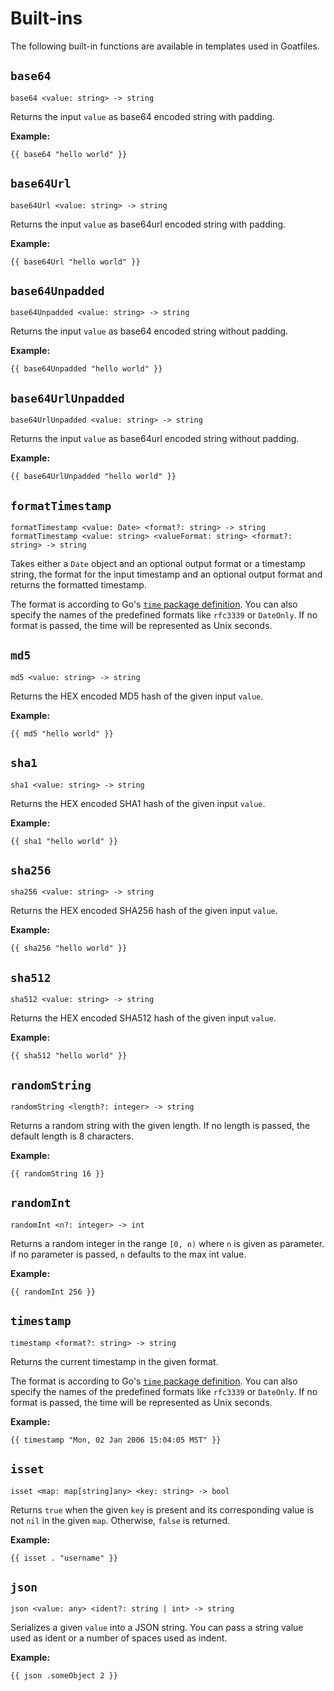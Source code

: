 # Built-ins

The following built-in functions are available in templates used in Goatfiles.

## `base64`

```
base64 <value: string> -> string
```

Returns the input `value` as base64 encoded string with padding.

**Example:**

```
{{ base64 "hello world" }}
```

## `base64Url`

```
base64Url <value: string> -> string
```

Returns the input `value` as base64url encoded string with padding.

**Example:**

```
{{ base64Url "hello world" }}
```

## `base64Unpadded`

```
base64Unpadded <value: string> -> string
```

Returns the input `value` as base64 encoded string without padding.

**Example:**

```
{{ base64Unpadded "hello world" }}
```

## `base64UrlUnpadded`

```
base64UrlUnpadded <value: string> -> string
```

Returns the input `value` as base64url encoded string without padding.

**Example:**

```
{{ base64UrlUnpadded "hello world" }}
```

## `formatTimestamp`

```
formatTimestamp <value: Date> <format?: string> -> string
formatTimestamp <value: string> <valueFormat: string> <format?: string> -> string
```

Takes either a `Date` object and an optional output format or a timestamp string, the format for the input timestamp and
an optional output format and returns the formatted timestamp.

The format is according to Go's [`time` package definition](https://pkg.go.dev/time#pkg-constants). You can also specify
the names of the predefined formats like `rfc3339` or `DateOnly`. If no format is passed, the time will be represented as
Unix seconds.

## `md5`

```
md5 <value: string> -> string
```

Returns the HEX encoded MD5 hash of the given input `value`.

**Example:**

```
{{ md5 "hello world" }}
```

## `sha1`

```
sha1 <value: string> -> string
```

Returns the HEX encoded SHA1 hash of the given input `value`.

**Example:**

```
{{ sha1 "hello world" }}
```

## `sha256`

```
sha256 <value: string> -> string
```

Returns the HEX encoded SHA256 hash of the given input `value`.

**Example:**

```
{{ sha256 "hello world" }}
```

## `sha512`

```
sha512 <value: string> -> string
```

Returns the HEX encoded SHA512 hash of the given input `value`.

**Example:**

```
{{ sha512 "hello world" }}
```

## `randomString`

```
randomString <length?: integer> -> string
```

Returns a random string with the given length. If no length is passed, the default length is 8 characters.

**Example:**

```
{{ randomString 16 }}
```

## `randomInt`

```
randomInt <n?: integer> -> int
```

Returns a random integer in the range `[0, n)` where `n` is given as parameter. if no parameter is passed, `n` defaults to the max int value.

**Example:**

```
{{ randomInt 256 }}
```

## `timestamp`

```
timestamp <format?: string> -> string
```

Returns the current timestamp in the given format. 

The format is according to Go's [`time` package definition](https://pkg.go.dev/time#pkg-constants). You can also specify
the names of the predefined formats like `rfc3339` or `DateOnly`. If no format is passed, the time will be represented as
Unix seconds.

**Example:**

```
{{ timestamp "Mon, 02 Jan 2006 15:04:05 MST" }}
```

## `isset`

```
isset <map: map[string]any> <key: string> -> bool
```

Returns `true` when the given `key` is present and its corresponding value is not `nil` in the given `map`. Otherwise, `false` is returned.

**Example:**

```
{{ isset . "username" }}
```

## `json`

```
json <value: any> <ident?: string | int> -> string
```

Serializes a given `value` into a JSON string. You can pass a string value used as ident or a number of spaces used as indent.

**Example:**

```
{{ json .someObject 2 }}
```
